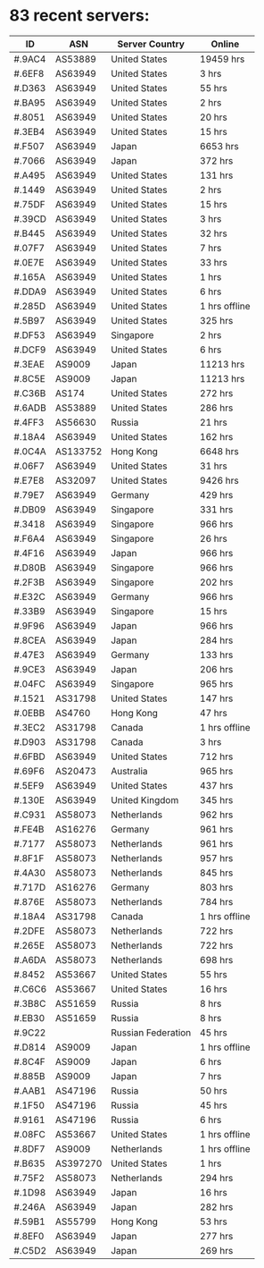 # 83 recent servers:

| ID | ASN | Server Country | Online |
| ------ | ------ | ------ | ------ |
| #.9AC4 | AS53889 | United States | 19459 hrs |
| #.6EF8 | AS63949 | United States | 3 hrs |
| #.D363 | AS63949 | United States | 55 hrs |
| #.BA95 | AS63949 | United States | 2 hrs |
| #.8051 | AS63949 | United States | 20 hrs |
| #.3EB4 | AS63949 | United States | 15 hrs |
| #.F507 | AS63949 | Japan | 6653 hrs |
| #.7066 | AS63949 | Japan | 372 hrs |
| #.A495 | AS63949 | United States | 131 hrs |
| #.1449 | AS63949 | United States | 2 hrs |
| #.75DF | AS63949 | United States | 15 hrs |
| #.39CD | AS63949 | United States | 3 hrs |
| #.B445 | AS63949 | United States | 32 hrs |
| #.07F7 | AS63949 | United States | 7 hrs |
| #.0E7E | AS63949 | United States | 33 hrs |
| #.165A | AS63949 | United States | 1 hrs |
| #.DDA9 | AS63949 | United States | 6 hrs |
| #.285D | AS63949 | United States | 1 hrs offline |
| #.5B97 | AS63949 | United States | 325 hrs |
| #.DF53 | AS63949 | Singapore | 2 hrs |
| #.DCF9 | AS63949 | United States | 6 hrs |
| #.3EAE | AS9009 | Japan | 11213 hrs |
| #.8C5E | AS9009 | Japan | 11213 hrs |
| #.C36B | AS174 | United States | 272 hrs |
| #.6ADB | AS53889 | United States | 286 hrs |
| #.4FF3 | AS56630 | Russia | 21 hrs |
| #.18A4 | AS63949 | United States | 162 hrs |
| #.0C4A | AS133752 | Hong Kong | 6648 hrs |
| #.06F7 | AS63949 | United States | 31 hrs |
| #.E7E8 | AS32097 | United States | 9426 hrs |
| #.79E7 | AS63949 | Germany | 429 hrs |
| #.DB09 | AS63949 | Singapore | 331 hrs |
| #.3418 | AS63949 | Singapore | 966 hrs |
| #.F6A4 | AS63949 | Singapore | 26 hrs |
| #.4F16 | AS63949 | Japan | 966 hrs |
| #.D80B | AS63949 | Singapore | 966 hrs |
| #.2F3B | AS63949 | Singapore | 202 hrs |
| #.E32C | AS63949 | Germany | 966 hrs |
| #.33B9 | AS63949 | Singapore | 15 hrs |
| #.9F96 | AS63949 | Japan | 966 hrs |
| #.8CEA | AS63949 | Japan | 284 hrs |
| #.47E3 | AS63949 | Germany | 133 hrs |
| #.9CE3 | AS63949 | Japan | 206 hrs |
| #.04FC | AS63949 | Singapore | 965 hrs |
| #.1521 | AS31798 | United States | 147 hrs |
| #.0EBB | AS4760 | Hong Kong | 47 hrs |
| #.3EC2 | AS31798 | Canada | 1 hrs offline |
| #.D903 | AS31798 | Canada | 3 hrs |
| #.6FBD | AS63949 | United States | 712 hrs |
| #.69F6 | AS20473 | Australia | 965 hrs |
| #.5EF9 | AS63949 | United States | 437 hrs |
| #.130E | AS63949 | United Kingdom | 345 hrs |
| #.C931 | AS58073 | Netherlands | 962 hrs |
| #.FE4B | AS16276 | Germany | 961 hrs |
| #.7177 | AS58073 | Netherlands | 961 hrs |
| #.8F1F | AS58073 | Netherlands | 957 hrs |
| #.4A30 | AS58073 | Netherlands | 845 hrs |
| #.717D | AS16276 | Germany | 803 hrs |
| #.876E | AS58073 | Netherlands | 784 hrs |
| #.18A4 | AS31798 | Canada | 1 hrs offline |
| #.2DFE | AS58073 | Netherlands | 722 hrs |
| #.265E | AS58073 | Netherlands | 722 hrs |
| #.A6DA | AS58073 | Netherlands | 698 hrs |
| #.8452 | AS53667 | United States | 55 hrs |
| #.C6C6 | AS53667 | United States | 16 hrs |
| #.3B8C | AS51659 | Russia | 8 hrs |
| #.EB30 | AS51659 | Russia | 8 hrs |
| #.9C22 |  | Russian Federation | 45 hrs |
| #.D814 | AS9009 | Japan | 1 hrs offline |
| #.8C4F | AS9009 | Japan | 6 hrs |
| #.885B | AS9009 | Japan | 7 hrs |
| #.AAB1 | AS47196 | Russia | 50 hrs |
| #.1F50 | AS47196 | Russia | 45 hrs |
| #.9161 | AS47196 | Russia | 6 hrs |
| #.08FC | AS53667 | United States | 1 hrs offline |
| #.8DF7 | AS9009 | Netherlands | 1 hrs offline |
| #.B635 | AS397270 | United States | 1 hrs |
| #.75F2 | AS58073 | Netherlands | 294 hrs |
| #.1D98 | AS63949 | Japan | 16 hrs |
| #.246A | AS63949 | Japan | 282 hrs |
| #.59B1 | AS55799 | Hong Kong | 53 hrs |
| #.8EF0 | AS63949 | Japan | 277 hrs |
| #.C5D2 | AS63949 | Japan | 269 hrs |

